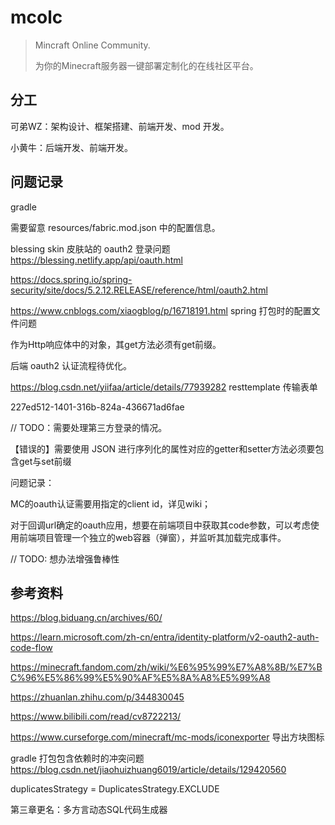 # mcolc
> Mincraft Online Community.
>
> 为你的Minecraft服务器一键部署定制化的在线社区平台。

## 分工

可弟WZ：架构设计、框架搭建、前端开发、mod 开发。

小黄牛：后端开发、前端开发。

## 问题记录

gradle

需要留意 resources/fabric.mod.json 中的配置信息。

blessing skin 皮肤站的 oauth2 登录问题 https://blessing.netlify.app/api/oauth.html

https://docs.spring.io/spring-security/site/docs/5.2.12.RELEASE/reference/html/oauth2.html

https://www.cnblogs.com/xiaogblog/p/16718191.html spring 打包时的配置文件问题

作为Http响应体中的对象，其get方法必须有get前缀。

后端 oauth2 认证流程待优化。

https://blog.csdn.net/yiifaa/article/details/77939282 resttemplate 传输表单

227ed512-1401-316b-824a-436671ad6fae

// TODO：需要处理第三方登录的情况。

【错误的】需要使用 JSON 进行序列化的属性对应的getter和setter方法必须要包含get与set前缀

问题记录：

MC的oauth认证需要用指定的client id，详见wiki；

对于回调url确定的oauth应用，想要在前端项目中获取其code参数，可以考虑使用前端项目管理一个独立的web容器（弹窗），并监听其加载完成事件。

// TODO: 想办法增强鲁棒性


## 参考资料

https://blog.biduang.cn/archives/60/

https://learn.microsoft.com/zh-cn/entra/identity-platform/v2-oauth2-auth-code-flow

https://minecraft.fandom.com/zh/wiki/%E6%95%99%E7%A8%8B/%E7%BC%96%E5%86%99%E5%90%AF%E5%8A%A8%E5%99%A8

https://zhuanlan.zhihu.com/p/344830045

https://www.bilibili.com/read/cv8722213/

https://www.curseforge.com/minecraft/mc-mods/iconexporter 导出方块图标

gradle 打包包含依赖时的冲突问题 https://blog.csdn.net/jiaohuizhuang6019/article/details/129420560

duplicatesStrategy = DuplicatesStrategy.EXCLUDE







第三章更名：多方言动态SQL代码生成器







